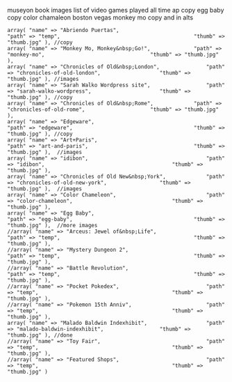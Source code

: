 museyon book images
list of video games played all time
ap copy
egg baby copy
color chamaleon
boston
vegas
monkey mo copy
and in alts

	array( "name" => "Abriendo Puertas",								"path" => "temp",											"thumb" => "thumb.jpg" ), //copy
	array( "name" => "Monkey Mo, Monkey&nbsp;Go!",		 		"path" => "monkey-mo",									"thumb" => "thumb.jpg" ), 
	array( "name" => "Chronicles of Old&nbsp;London", 				"path" => "chronicles-of-old-london",					"thumb" => "thumb.jpg" ), //images
	array( "name" => "Sarah Walko Wordpress site",					"path" => "sarah-walko-wordpress",						"thumb" => "thumb.jpg" ), //copy
	array( "name" => "Chronicles of Old&nbsp;Rome",			 	"path" => "chronicles-of-old-rome",						"thumb" => "thumb.jpg" ),
	array( "name" => "Edgeware", 										"path" => "edgeware",										"thumb" => "thumb.jpg" ), //copy
	array( "name" => "Art+Paris",										"path" => "art-and-paris",									"thumb" => "thumb.jpg" ),  //images
	array( "name" => "idibon", 										"path" => "idibon",											"thumb" => "thumb.jpg" ),
	array( "name" => "Chronicles of Old New&nbsp;York", 			"path" => "chronicles-of-old-new-york",					"thumb" => "thumb.jpg" ),  //images
	array( "name" => "Color Chameleon", 							"path" => "color-chameleon",								"thumb" => "thumb.jpg" ), 
	array( "name" => "Egg Baby", 										"path" => "egg-baby",										"thumb" => "thumb.jpg" ),  //more images
	//array( "name" => "Arceus: Jewel of&nbsp;Life",					"path" => "temp",											"thumb" => "thumb.jpg" ),
	//array( "name" => "Mystery Dungeon 2", 							"path" => "temp",											"thumb" => "thumb.jpg" ),
	//array( "name" => "Battle Revolution", 							"path" => "temp",											"thumb" => "thumb.jpg" ),
	//array( "name" => "Pocket Pokedex", 							"path" => "temp",											"thumb" => "thumb.jpg" ),
	//array( "name" => "Pokemon 15th Anniv", 						"path" => "temp",											"thumb" => "thumb.jpg" ),
	array( "name" => "Malado Baldwin Indexhibit",					"path" => "malado-baldwin-indexhibit",					"thumb" => "thumb.jpg" ), //done
	//array( "name" => "Toy Fair", 									"path" => "temp",											"thumb" => "thumb.jpg" ),
	//array( "name" => "Featured Shops", 							"path" => "temp",											"thumb" => "thumb.jpg" )